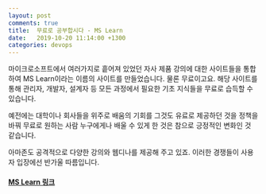 ```yaml
---
layout: post
comments: true
title:  무료로 공부합시다 - MS Learn
date:   2019-10-20 11:14:00 +1300
categories: devops
---
```

마이크로소프트에서 여러가지로 흩어져 있었던 자사 제품 강의에 대한 사이트들을 통합하여 MS Learn이라는 이름의 사이트를 만들었습니다. 물론 무료이고요. 해당 사이트를 통해 관리자, 개발자, 설계자 등 모든 과정에서 필요한 기초 지식들을 무료로 습득할 수 있습니다.

예전에는 대학이나 회사들을 위주로 배움의 기회를 그것도 유료로 제공하던 것을 정책을 바꿔 무료로 원하는 사람 누구에게나 배울 수 있게 한 것은 참으로 긍정적인 변화인 것 같습니다.

아마존도 공격적으로 다양한 강의와 웹디나를 제공해 주고 있죠. 이러한 경쟁들이 사용자 입장에선 반가울 따름입니다.

<h4>
<a href="https://docs.microsoft.com/en-us/learn/browse/?levels=intermediate&products=azure-devops"> MS Learn 링크</a>
</h4>
